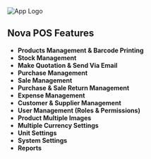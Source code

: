 <picture>
    <source srcset="http://novatechnologies.tech/public/assets/images/nova-logo2-dark.png"  
            media="(prefers-color-scheme: dark)">
    <img src="http://novatechnologies.tech/public/assets/images/nova-logo2-dark.png" alt="App Logo">
</picture>

## Nova POS Features

- **Products Management & Barcode Printing**
- **Stock Management**
- **Make Quotation & Send Via Email**
- **Purchase Management**
- **Sale Management**
- **Purchase & Sale Return Management**
- **Expense Management**
- **Customer & Supplier Management**
- **User Management (Roles & Permissions)**
- **Product Multiple Images**
- **Multiple Currency Settings**
- **Unit Settings**
- **System Settings**
- **Reports**
